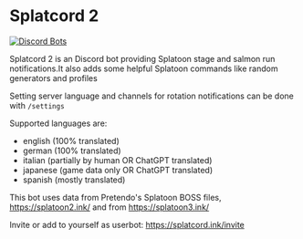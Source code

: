 Splatcord 2
==
[![Discord Bots](https://top.gg/api/widget/status/822228767165644872.svg)](https://top.gg/bot/822228767165644872)

Splatcord 2 is an Discord bot providing Splatoon stage and salmon run notifications.It also adds some helpful Splatoon commands like random generators and profiles

Setting server language and channels for rotation notifications can be done with `/settings`

Supported languages are:
- english (100% translated)
- german (100% translated)
- italian (partially by human OR ChatGPT translated)
- japanese (game data only OR ChatGPT translated)
- spanish (mostly translated)

This bot uses data from Pretendo's Splatoon BOSS files, https://splatoon2.ink/ and from https://splatoon3.ink/


Invite or add to yourself as userbot: https://splatcord.ink/invite
